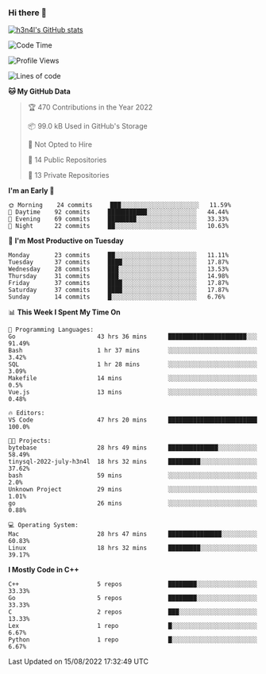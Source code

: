 ### Hi there 👋

[![h3n4l's GitHub stats](https://github-readme-stats.vercel.app/api?username=h3n4l&count_private=true&show_icons=true&theme=radical)](https://github.com/h3n4l/github-readme-stats)

<!--START_SECTION:waka-->
![Code Time](http://img.shields.io/badge/Code%20Time-585%20hrs%2042%20mins-blue)

![Profile Views](http://img.shields.io/badge/Profile%20Views-4-blue)

![Lines of code](https://img.shields.io/badge/From%20Hello%20World%20I%27ve%20Written-43%20Thousand%20lines%20of%20code-blue)

**🐱 My GitHub Data** 

> 🏆 470 Contributions in the Year 2022
 > 
> 📦 99.0 kB Used in GitHub's Storage 
 > 
> 🚫 Not Opted to Hire
 > 
> 📜 14 Public Repositories 
 > 
> 🔑 13 Private Repositories  
 > 
**I'm an Early 🐤** 

```text
🌞 Morning    24 commits     ███░░░░░░░░░░░░░░░░░░░░░░   11.59% 
🌆 Daytime    92 commits     ███████████░░░░░░░░░░░░░░   44.44% 
🌃 Evening    69 commits     ████████░░░░░░░░░░░░░░░░░   33.33% 
🌙 Night      22 commits     ██░░░░░░░░░░░░░░░░░░░░░░░   10.63%

```
📅 **I'm Most Productive on Tuesday** 

```text
Monday       23 commits     ██░░░░░░░░░░░░░░░░░░░░░░░   11.11% 
Tuesday      37 commits     ████░░░░░░░░░░░░░░░░░░░░░   17.87% 
Wednesday    28 commits     ███░░░░░░░░░░░░░░░░░░░░░░   13.53% 
Thursday     31 commits     ███░░░░░░░░░░░░░░░░░░░░░░   14.98% 
Friday       37 commits     ████░░░░░░░░░░░░░░░░░░░░░   17.87% 
Saturday     37 commits     ████░░░░░░░░░░░░░░░░░░░░░   17.87% 
Sunday       14 commits     █░░░░░░░░░░░░░░░░░░░░░░░░   6.76%

```


📊 **This Week I Spent My Time On** 

```text
💬 Programming Languages: 
Go                       43 hrs 36 mins      ██████████████████████░░░   91.49% 
Bash                     1 hr 37 mins        ░░░░░░░░░░░░░░░░░░░░░░░░░   3.42% 
SQL                      1 hr 28 mins        ░░░░░░░░░░░░░░░░░░░░░░░░░   3.09% 
Makefile                 14 mins             ░░░░░░░░░░░░░░░░░░░░░░░░░   0.5% 
Vue.js                   13 mins             ░░░░░░░░░░░░░░░░░░░░░░░░░   0.48%

🔥 Editors: 
VS Code                  47 hrs 20 mins      █████████████████████████   100.0%

🐱‍💻 Projects: 
bytebase                 28 hrs 49 mins      ██████████████░░░░░░░░░░░   58.49% 
tinysql-2022-july-h3n4l  18 hrs 32 mins      █████████░░░░░░░░░░░░░░░░   37.62% 
bash                     59 mins             ░░░░░░░░░░░░░░░░░░░░░░░░░   2.0% 
Unknown Project          29 mins             ░░░░░░░░░░░░░░░░░░░░░░░░░   1.01% 
go                       26 mins             ░░░░░░░░░░░░░░░░░░░░░░░░░   0.88%

💻 Operating System: 
Mac                      28 hrs 47 mins      ███████████████░░░░░░░░░░   60.83% 
Linux                    18 hrs 32 mins      █████████░░░░░░░░░░░░░░░░   39.17%

```

**I Mostly Code in C++** 

```text
C++                      5 repos             ████████░░░░░░░░░░░░░░░░░   33.33% 
Go                       5 repos             ████████░░░░░░░░░░░░░░░░░   33.33% 
C                        2 repos             ███░░░░░░░░░░░░░░░░░░░░░░   13.33% 
Lex                      1 repo              █░░░░░░░░░░░░░░░░░░░░░░░░   6.67% 
Python                   1 repo              █░░░░░░░░░░░░░░░░░░░░░░░░   6.67%

```



 Last Updated on 15/08/2022 17:32:49 UTC
<!--END_SECTION:waka-->

